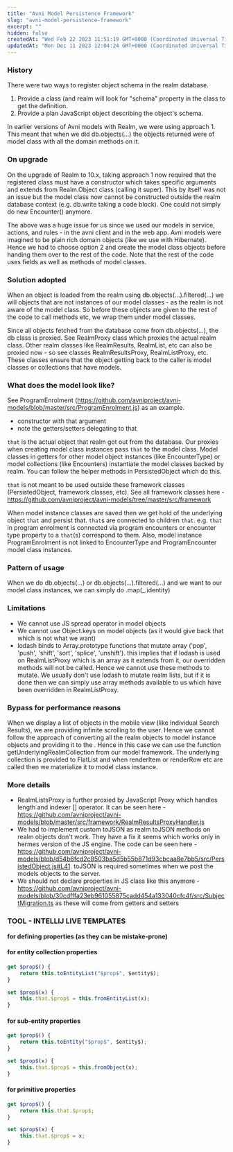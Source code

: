 ```yaml
---
title: "Avni Model Persistence Framework"
slug: "avni-model-persistence-framework"
excerpt: ""
hidden: false
createdAt: "Wed Feb 22 2023 11:51:19 GMT+0000 (Coordinated Universal Time)"
updatedAt: "Mon Dec 11 2023 12:04:24 GMT+0000 (Coordinated Universal Time)"
---
```

### History

There were two ways to register object schema in the realm database.

1. Provide a class (and realm will look for "schema" property in the class to get the definition.
2. Provide a plan JavaScript object describing the object's schema.

In earlier versions of Avni models with Realm, we were using approach 1. This meant that when we did db.objects(...) the objects returned were of model class with all the domain methods on it.

### On upgrade

On the upgrade of Realm to 10.x, taking approach 1 now required that the registered class must have a constructor which takes specific arguments and extends from Realm.Object class (calling it super). This by itself was not an issue but the model class now cannot be constructed outside the realm database context (e.g. db.write taking a code block). One could not simply do new Encounter() anymore.

The above was a huge issue for us since we used our models in service, actions, and rules - in the avni client and in the web app. Avni models were imagined to be plain rich domain objects (like we use with Hibernate). Hence we had to choose option 2 and create the model class objects before handing them over to the rest of the code. Note that the rest of the code uses fields as well as methods of model classes.

### Solution adopted

When an object is loaded from the realm using db.objects(...).filtered(...) we will objects that are not instances of our model classes - as the realm is not aware of the model class. So before these objects are given to the rest of the code to call methods etc, we wrap them under model classes.

Since all objects fetched from the database come from db.objects(...), the db class is proxied. See RealmProxy class which proxies the actual realm class. Other realm classes like RealmResults, RealmList, etc can also be proxied now - so see classes RealmResultsProxy, RealmListProxy, etc. These classes ensure that the object getting back to the caller is model classes or collections that have models.

### What does the model look like?

See ProgramEnrolment (<https://github.com/avniproject/avni-models/blob/master/src/ProgramEnrolment.js>) as an example.

- constructor with that argument
- note the getters/setters delegating to that

`that` is the actual object that realm got out from the database. Our proxies when creating model class instances pass `that` to the model class. Model classes in getters for other model object instances (like EncounterType) or model collections (like Encounters) instantiate the model classes backed by realm. You can follow the helper methods in PersistedObject which do this.

`that` is not meant to be used outside these framework classes (PersistedObject, framework classes, etc). See all framework classes here - <https://github.com/avniproject/avni-models/tree/master/src/framework>

When model instance classes are saved then we get hold of the underlying object `that` and persist that. `that`s are connected to children `that`. e.g. `that` in program enrolment is connected via program encounters or encounter type property to a `that`(s) correspond to them. Also, model instance ProgramEnrolment is not linked to EncounterType and ProgramEncounter model class instances.

### Pattern of usage

When we do db.objects(...) or db.objects(...).filtered(...) and we want to our model class instances, we can simply do .map(\_.identity)

### Limitations

- We cannot use JS spread operator in model objects
- We cannot use Object.keys on model objects (as it would give back that which is not what we want)
- lodash binds to Array.prototype functions that mutate array ('pop', 'push', 'shift', 'sort', 'splice', 'unshift'). this implies that if lodash is used on RealmListProxy which is an array as it extends from it, our overridden methods will not be called. Hence we cannot use these methods to mutate. We usually don't use lodash to mutate realm lists, but if it is done then we can simply use array methods available to us which have been overridden in RealmListProxy.

### Bypass for performance reasons

When we display a list of objects in the mobile view (like Individual Search Results), we are providing infinite scrolling to the user. Hence we cannot follow the approach of converting all the realm objects to model instance objects and providing it to the <FlatList/>. Hence in this case we can use the function getUnderlyingRealmCollection from our model framework. The underlying collection is provided to FlatList and when renderItem or renderRow etc are called then we materialize it to model class instance.

### More details

- RealmListsProxy is further proxied by JavaScript Proxy which handles length and indexer \[] operator. It can be seen here - <https://github.com/avniproject/avni-models/blob/master/src/framework/RealmResultsProxyHandler.js>
- We had to implement custom toJSON as realm toJSON methods on realm objects don't work. They have a fix it seems which works only in hermes version of the JS engine. The code can be seen here - <https://github.com/avniproject/avni-models/blob/d54b6fcd2c8503ba5d5b55b871d93cbcaa8e7bb5/src/PersistedObject.js#L41>. toJSON is required sometimes when we post the models objects to the server.
- We should not declare properties in JS class like this anymore - <https://github.com/avniproject/avni-models/blob/30cdfffa23eb961055875cadd454a133040cfc4f/src/SubjectMigration.ts> as these will come from getters and setters

### TOOL - INTELLIJ LIVE TEMPLATES

**for defining properties (as they can be mistake-prone)**

#### for entity collection properties

```javascript
get $prop$() {
    return this.toEntityList("$prop$", $entity$);
}

set $prop$(x) {
    this.that.$prop$ = this.fromEntityList(x);
}
```

#### for sub-entity properties

```javascript
get $prop$() {
    return this.toEntity("$prop$", $entity$);
}

set $prop$(x) {
    this.that.$prop$ = this.fromObject(x);
}
```

#### for primitive properties

```javascript
get $prop$() {
    return this.that.$prop$;
}

set $prop$(x) {
    this.that.$prop$ = x;
}
```
